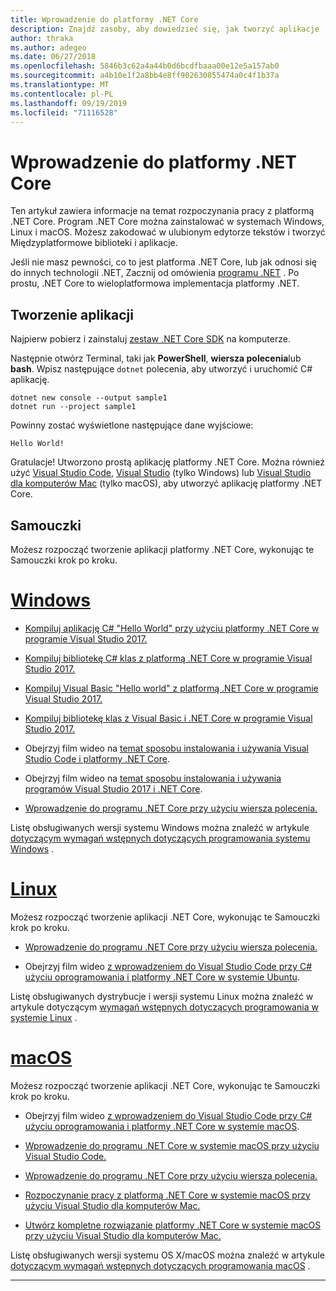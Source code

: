```yaml
---
title: Wprowadzenie do platformy .NET Core
description: Znajdź zasoby, aby dowiedzieć się, jak tworzyć aplikacje .NET Core w systemach Windows, Linux i macOS.
author: thraka
ms.author: adegeo
ms.date: 06/27/2018
ms.openlocfilehash: 5846b3c62a4a44b0d6bcdfbaaa00e12e5a157ab0
ms.sourcegitcommit: a4b10e1f2a8bb4e8ff902630855474a0c4f1b37a
ms.translationtype: MT
ms.contentlocale: pl-PL
ms.lasthandoff: 09/19/2019
ms.locfileid: "71116528"
---
```

# <a name="get-started-with-net-core"></a>Wprowadzenie do platformy .NET Core

Ten artykuł zawiera informacje na temat rozpoczynania pracy z platformą .NET Core. Program .NET Core można zainstalować w systemach Windows, Linux i macOS. Możesz zakodować w ulubionym edytorze tekstów i tworzyć Międzyplatformowe biblioteki i aplikacje. 

Jeśli nie masz pewności, co to jest platforma .NET Core, lub jak odnosi się do innych technologii .NET, Zacznij od omówienia [programu .NET](https://dotnet.microsoft.com/learn/dotnet/what-is-dotnet) . Po prostu, .NET Core to wieloplatformowa implementacja platformy .NET.

## <a name="create-an-application"></a>Tworzenie aplikacji

Najpierw pobierz i zainstaluj [zestaw .NET Core SDK](https://dotnet.microsoft.com/download) na komputerze.

Następnie otwórz Terminal, taki jak **PowerShell**, **wiersza polecenia**lub **bash**. Wpisz następujące `dotnet` polecenia, aby utworzyć i uruchomić C# aplikację.

```dotnetcli
dotnet new console --output sample1
dotnet run --project sample1
```

Powinny zostać wyświetlone następujące dane wyjściowe:

```console
Hello World!
```

Gratulacje! Utworzono prostą aplikację platformy .NET Core. Można również użyć [Visual Studio Code](tutorials/with-visual-studio-code.md), [Visual Studio](tutorials/with-visual-studio.md) (tylko Windows) lub [Visual Studio dla komputerów Mac](tutorials/using-on-mac-vs.md) (tylko macOS), aby utworzyć aplikację platformy .NET Core.

## <a name="tutorials"></a>Samouczki

Możesz rozpocząć tworzenie aplikacji platformy .NET Core, wykonując te Samouczki krok po kroku.

<!-- markdownlint-disable MD025 -->

# <a name="windowstabwindows"></a>[Windows](#tab/windows)

* [Kompiluj aplikację C# "Hello World" przy użyciu platformy .NET Core w programie Visual Studio 2017.](./tutorials/with-visual-studio.md)

* [Kompiluj bibliotekę C# klas z platformą .NET Core w programie Visual Studio 2017.](./tutorials/library-with-visual-studio.md)

* [Kompiluj Visual Basic "Hello world" z platformą .NET Core w programie Visual Studio 2017.](./tutorials/vb-with-visual-studio.md)

* [Kompiluj bibliotekę klas z Visual Basic i .NET Core w programie Visual Studio 2017.](./tutorials/vb-library-with-visual-studio.md)  

* Obejrzyj film wideo na [temat sposobu instalowania i używania Visual Studio Code i platformy .NET Core](https://channel9.msdn.com/Blogs/dotnet/Get-started-with-VS-Code-using-CSharp-and-NET-Core/).

* Obejrzyj film wideo na [temat sposobu instalowania i używania programów Visual Studio 2017 i .NET Core](https://channel9.msdn.com/Blogs/dotnet/Get-Started-NET-Core-Visual-Studio-2017/).

* [Wprowadzenie do programu .NET Core przy użyciu wiersza polecenia.](tutorials/using-with-xplat-cli.md)

Listę obsługiwanych wersji systemu Windows można znaleźć w artykule [dotyczącym wymagań wstępnych dotyczących programowania systemu Windows](windows-prerequisites.md) .

# <a name="linuxtablinux"></a>[Linux](#tab/linux)

Możesz rozpocząć tworzenie aplikacji .NET Core, wykonując te Samouczki krok po kroku.

* [Wprowadzenie do programu .NET Core przy użyciu wiersza polecenia.](tutorials/using-with-xplat-cli.md)

* Obejrzyj film wideo [z wprowadzeniem do Visual Studio Code przy C# użyciu oprogramowania i platformy .NET Core w systemie Ubuntu](https://channel9.msdn.com/Blogs/dotnet/Get-started-with-VS-Code-Csharp-dotnet-Core-Ubuntu).

Listę obsługiwanych dystrybucje i wersji systemu Linux można znaleźć w artykule dotyczącym [wymagań wstępnych dotyczących programowania w systemie Linux](linux-prerequisites.md) .

# <a name="macostabmacos"></a>[macOS](#tab/macos)

Możesz rozpocząć tworzenie aplikacji .NET Core, wykonując te Samouczki krok po kroku.

* Obejrzyj film wideo [z wprowadzeniem do Visual Studio Code przy C# użyciu oprogramowania i platformy .NET Core w systemie macOS](https://channel9.msdn.com/Blogs/dotnet/Get-started-VSCode-NET-Core-Mac).

* [Wprowadzenie do programu .NET Core w systemie macOS przy użyciu Visual Studio Code.](tutorials/using-on-macos.md)

* [Wprowadzenie do programu .NET Core przy użyciu wiersza polecenia.](tutorials/using-with-xplat-cli.md)

* [Rozpoczynanie pracy z platformą .NET Core w systemie macOS przy użyciu Visual Studio dla komputerów Mac.](tutorials/using-on-mac-vs.md)

* [Utwórz kompletne rozwiązanie platformy .NET Core w systemie macOS przy użyciu Visual Studio dla komputerów Mac.](tutorials/using-on-mac-vs-full-solution.md)

Listę obsługiwanych wersji systemu OS X/macOS można znaleźć w artykule [dotyczącym wymagań wstępnych dotyczących programowania macOS](macos-prerequisites.md) .

---
